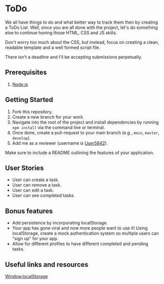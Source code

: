 # ToDo

We all have things to do and what better way to track them then by creating a ToDo List. Well, since you are all done with the project, let's do something else to continue honing those HTML, CSS and JS skills.

Don't worry too much about the CSS, but instead, focus on creating a clean, readable template and a well formed script file.

There isn't a deadline and I'll be accepting submissions perpetually.

## Prerequisites
1. [Node.js](https://nodejs.org/en/)

## Getting Started
1. Fork this repository.
2. Create a new branch for your work.
3. Navigate into the root of the project and install dependencies by running `npm install` via the command line or terminal.
4. Once done, create a pull-request to your main branch (e.g., `main`, `master`, `develop`).
5. Add me as a reviewer (username is [User5842](https://github.com/User5842)).

Make sure to include a README outlining the features of your application.

## User Stories
- User can create a task.
- User can remove a task.
- User can edit a task.
- User can see completed tasks.

## Bonus features
- Add persistence by incorporating localStorage.
- Your app has gone viral and now more people want to use it! Using localStorage, create a mock authentication system so multiple users can "sign up" for your app.
- Allow for different profiles to have different completed and pending tasks.

## Useful links and resources
[Window.localStorage](https://developer.mozilla.org/en-US/docs/Web/API/Window/localStorage)